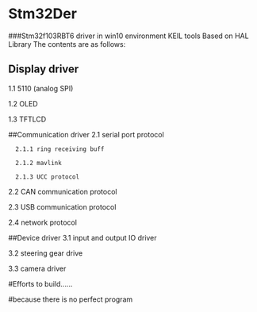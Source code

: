 # Stm32Der

###Stm32f103RBT6 driver in win10 environment KEIL tools Based on HAL Library
The contents are as follows:
## Display driver
  1.1 5110 (analog SPI)
  
  1.2 OLED
  
  1.3 TFTLCD
  
##Communication driver
  2.1 serial port protocol
  
      2.1.1 ring receiving buff
      
      2.1.2 mavlink
      
      2.1.3 UCC protocol
      
   2.2 CAN communication protocol
   
   2.3 USB communication protocol
    
   2.4 network protocol
    
##Device driver
   3.1 input and output IO driver
    
   3.2 steering gear drive
    
   3.3 camera driver
   
   
#Efforts to build......

#because there is no perfect program

